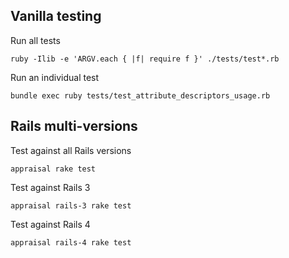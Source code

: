 
Vanilla testing
---------------

Run all tests

    ruby -Ilib -e 'ARGV.each { |f| require f }' ./tests/test*.rb


Run an individual test

    bundle exec ruby tests/test_attribute_descriptors_usage.rb


Rails multi-versions
--------------------

Test against all Rails versions

    appraisal rake test

Test against Rails 3

    appraisal rails-3 rake test

Test against Rails 4

    appraisal rails-4 rake test

